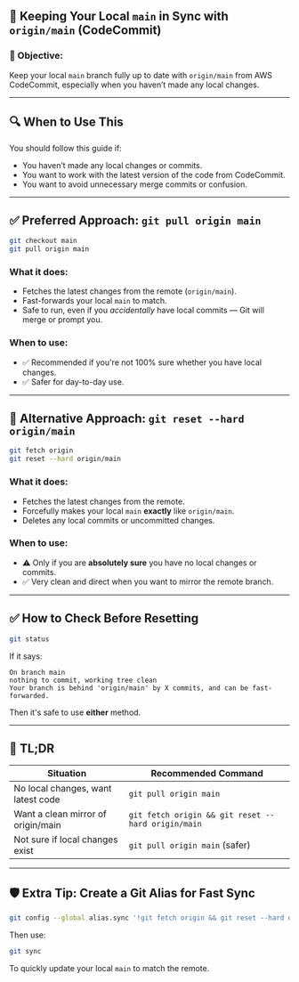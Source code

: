## 🧾 Keeping Your Local `main` in Sync with `origin/main` (CodeCommit)

### 🧠 Objective:

Keep your local `main` branch fully up to date with `origin/main` from AWS CodeCommit, especially when you haven’t made any local changes.

---

## 🔍 When to Use This

You should follow this guide if:

* You haven’t made any local changes or commits.
* You want to work with the latest version of the code from CodeCommit.
* You want to avoid unnecessary merge commits or confusion.

---

## ✅ Preferred Approach: `git pull origin main`

```bash
git checkout main
git pull origin main
```

### What it does:

* Fetches the latest changes from the remote (`origin/main`).
* Fast-forwards your local `main` to match.
* Safe to run, even if you *accidentally* have local commits — Git will merge or prompt you.

### When to use:

* ✅ Recommended if you're not 100% sure whether you have local changes.
* ✅ Safer for day-to-day use.

---

## 🔄 Alternative Approach: `git reset --hard origin/main`

```bash
git fetch origin
git reset --hard origin/main
```

### What it does:

* Fetches the latest changes from the remote.
* Forcefully makes your local `main` **exactly** like `origin/main`.
* Deletes any local commits or uncommitted changes.

### When to use:

* ⚠️ Only if you are **absolutely sure** you have no local changes or commits.
* ✅ Very clean and direct when you want to mirror the remote branch.

---

## ✅ How to Check Before Resetting

```bash
git status
```

If it says:

```
On branch main
nothing to commit, working tree clean
Your branch is behind 'origin/main' by X commits, and can be fast-forwarded.
```

Then it's safe to use **either** method.

---

## 💬 TL;DR

| Situation                          | Recommended Command                                |
| ---------------------------------- | -------------------------------------------------- |
| No local changes, want latest code | `git pull origin main`                             |
| Want a clean mirror of origin/main | `git fetch origin && git reset --hard origin/main` |
| Not sure if local changes exist    | `git pull origin main` (safer)                     |

---

## 🛡️ Extra Tip: Create a Git Alias for Fast Sync

```bash
git config --global alias.sync '!git fetch origin && git reset --hard origin/main'
```

Then use:

```bash
git sync
```

To quickly update your local `main` to match the remote.

